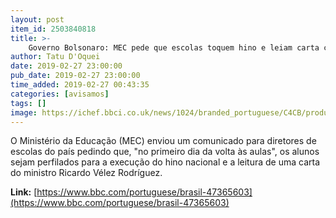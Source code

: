 ```yaml
---
layout: post
item_id: 2503840818
title: >-
    Governo Bolsonaro: MEC pede que escolas toquem hino e leiam carta com slogan de Bolsonaro; advogados criticam
author: Tatu D'Oquei
date: 2019-02-27 23:00:00
pub_date: 2019-02-27 23:00:00
time_added: 2019-02-27 00:43:35
categories: [avisamos]
tags: []
image: https://ichef.bbci.co.uk/news/1024/branded_portuguese/C4CB/production/_105797305_400e7250-34d9-4b90-ab56-1c1554edee75.jpg
---
```


O Ministério da Educação (MEC) enviou um comunicado para diretores de escolas do país pedindo que, "no primeiro dia da volta às aulas", os alunos sejam perfilados para a execução do hino nacional e a leitura de uma carta do ministro Ricardo Vélez Rodríguez.

**Link:** [https://www.bbc.com/portuguese/brasil-47365603](https://www.bbc.com/portuguese/brasil-47365603)

